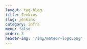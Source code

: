 ```yaml
---
layout: tag-blog
title: Jenkins
slug: jenkins
category: infra
menu: false
order: 3
header-img: '/img/meteor-logo.png'
---
```

